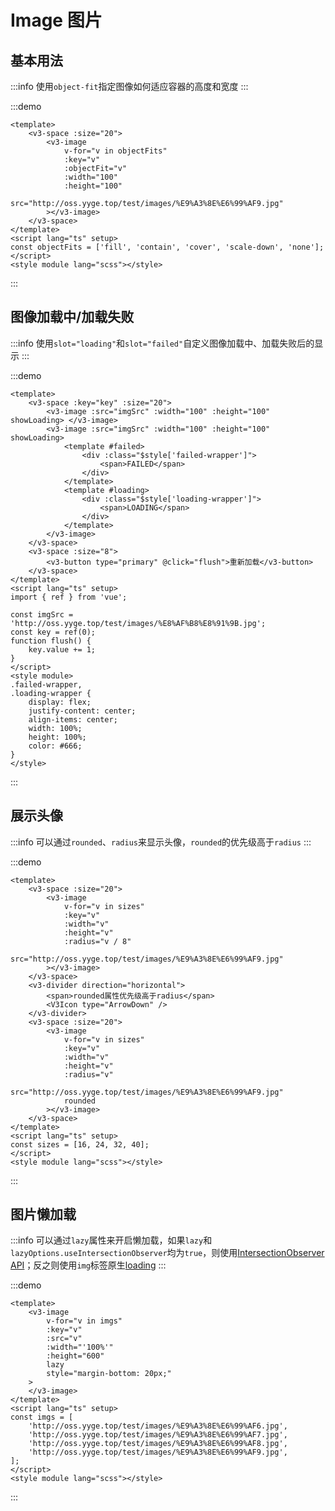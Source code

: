 # Image 图片

## 基本用法

:::info
使用`object-fit`指定图像如何适应容器的高度和宽度
:::

:::demo

```vue
<template>
	<v3-space :size="20">
		<v3-image
			v-for="v in objectFits"
			:key="v"
			:objectFit="v"
			:width="100"
			:height="100"
			src="http://oss.yyge.top/test/images/%E9%A3%8E%E6%99%AF9.jpg"
		></v3-image>
	</v3-space>
</template>
<script lang="ts" setup>
const objectFits = ['fill', 'contain', 'cover', 'scale-down', 'none'];
</script>
<style module lang="scss"></style>
```

:::

## 图像加载中/加载失败

:::info
使用`slot="loading"`和`slot="failed"`自定义图像加载中、加载失败后的显示
:::

:::demo

```vue
<template>
	<v3-space :key="key" :size="20">
		<v3-image :src="imgSrc" :width="100" :height="100" showLoading> </v3-image>
		<v3-image :src="imgSrc" :width="100" :height="100" showLoading>
			<template #failed>
				<div :class="$style['failed-wrapper']">
					<span>FAILED</span>
				</div>
			</template>
			<template #loading>
				<div :class="$style['loading-wrapper']">
					<span>LOADING</span>
				</div>
			</template>
		</v3-image>
	</v3-space>
	<v3-space :size="8">
		<v3-button type="primary" @click="flush">重新加载</v3-button>
	</v3-space>
</template>
<script lang="ts" setup>
import { ref } from 'vue';

const imgSrc = 'http://oss.yyge.top/test/images/%E8%AF%B8%E8%91%9B.jpg';
const key = ref(0);
function flush() {
	key.value += 1;
}
</script>
<style module>
.failed-wrapper,
.loading-wrapper {
	display: flex;
	justify-content: center;
	align-items: center;
	width: 100%;
	height: 100%;
	color: #666;
}
</style>
```

:::

## 展示头像

:::info
可以通过`rounded`、`radius`来显示头像，`rounded`的优先级高于`radius`
:::

:::demo

```vue
<template>
	<v3-space :size="20">
		<v3-image
			v-for="v in sizes"
			:key="v"
			:width="v"
			:height="v"
			:radius="v / 8"
			src="http://oss.yyge.top/test/images/%E9%A3%8E%E6%99%AF9.jpg"
		></v3-image>
	</v3-space>
	<v3-divider direction="horizontal">
		<span>rounded属性优先级高于radius</span>
		<V3Icon type="ArrowDown" />
	</v3-divider>
	<v3-space :size="20">
		<v3-image
			v-for="v in sizes"
			:key="v"
			:width="v"
			:height="v"
			:radius="v"
			src="http://oss.yyge.top/test/images/%E9%A3%8E%E6%99%AF9.jpg"
			rounded
		></v3-image>
	</v3-space>
</template>
<script lang="ts" setup>
const sizes = [16, 24, 32, 40];
</script>
<style module lang="scss"></style>
```

:::

## 图片懒加载

:::info
可以通过`lazy`属性来开启懒加载，如果`lazy`和`lazyOptions.useIntersectionObserver`均为`true`，则使用[IntersectionObserver API](https://developer.mozilla.org/zh-CN/docs/Web/API/IntersectionObserver)；反之则使用`img`标签原生[loading](https://developer.mozilla.org/zh-CN/docs/Web/Performance/Lazy_loading)
:::

:::demo

```vue
<template>
	<v3-image
		v-for="v in imgs"
		:key="v"
		:src="v"
		:width="'100%'"
		:height="600"
		lazy
		style="margin-bottom: 20px;"
	>
	</v3-image>
</template>
<script lang="ts" setup>
const imgs = [
	'http://oss.yyge.top/test/images/%E9%A3%8E%E6%99%AF6.jpg',
	'http://oss.yyge.top/test/images/%E9%A3%8E%E6%99%AF7.jpg',
	'http://oss.yyge.top/test/images/%E9%A3%8E%E6%99%AF8.jpg',
	'http://oss.yyge.top/test/images/%E9%A3%8E%E6%99%AF9.jpg',
];
</script>
<style module lang="scss"></style>
```

:::
